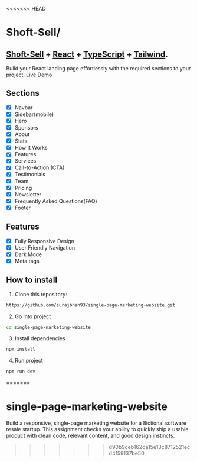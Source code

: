 <<<<<<< HEAD
# Shoft-Sell/

## <a href="https://ui.shadcn.com/" target="_blank">Shoft-Sell</a> + <a href="https://react.dev/" target="_blank">React</a> + <a href="https://www.typescriptlang.org/" target="_blank">TypeScript</a> + <a href="https://tailwindcss.com/" target="_blank">Tailwind</a>.

Build your React landing page effortlessly with the required sections to your project. <a href="https://shadcn-landing-page.vercel.app/" target="_blank">Live Demo</a>

## Sections

- [x] Navbar
- [x] Sidebar(mobile)
- [x] Hero
- [x] Sponsors
- [x] About
- [x] Stats
- [x] How It Works
- [x] Features
- [x] Services
- [x] Call-to-Action (CTA)
- [x] Testimonials
- [x] Team
- [x] Pricing
- [x] Newsletter
- [x] Frequently Asked Questions(FAQ)
- [x] Footer

## Features

- [x] Fully Responsive Design
- [x] User Friendly Navigation
- [x] Dark Mode
- [x] Meta tags

## How to install

1. Clone this repository:

```bash
https://github.com/surajbhan93/single-page-marketing-website.git
```

2. Go into project

```bash
cd single-page-marketing-website
```

3. Install dependencies

```bash
npm install
```

4. Run project

```bash
npm run dev
```
=======
# single-page-marketing-website
Build a responsive, single-page marketing website for a 8ictional software resale startup. This assignment checks your ability to quickly ship a usable product with clean code, relevant content, and good design instincts.
>>>>>>> d90b9ceb162da15e13c8712521ecd4f59137be50
